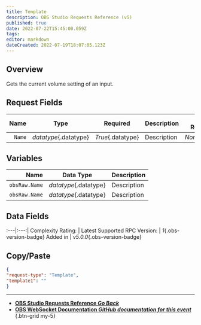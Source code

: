 ```yaml
---
title: Template
description: OBS Studio Requests Reference (v5)
published: true
date: 2022-07-22T15:45:00.059Z
tags: 
editor: markdown
dateCreated: 2022-07-19T18:07:05.123Z
---
```


## Overview
Gets the current volume setting of an input.

## Request Fields
Name | Type | Required| Description | Value Restrictions | Default Behavior |
----:|:----:|:-------:|:------------|:------------------:|:----------------:|
`Name` | *datatype*{.datatype} | *True*{.datatype} | Description | *None*{.datatype} | *N/A*{.datatype}
## Variables
Name | Data Type | Description | 
----:|:----:|:------------|
`obsRaw.Name` | *datatype*{.datatype} | Description
`obsRaw.Name` | *datatype*{.datatype} | Description

## Data Fields
:---|:---:|
Complexity Rating: | <span class="stars stars--5"></span>
Latest Supported RPC Version: | *1*{.obs-version-badge}
Added in | *v5.0.0*{.obs-version-badge}

## Copy/Paste
```json
{
"request-type": "Template",
"template1": ""
}
```
---

- [<i class="mdi mdi-chevron-left"></i>**OBS Studio Requests Reference *Go Back***](/en/Broadcasters/OBS/Requests)
- [<i class="mdi mdi-github"></i> **OBS WebSocket Documentation *GitHub documentation for this event***](https://github.com/obsproject/obs-websocket/blob/master/docs/generated/protocol.md#template)
{.btn-grid my-5}